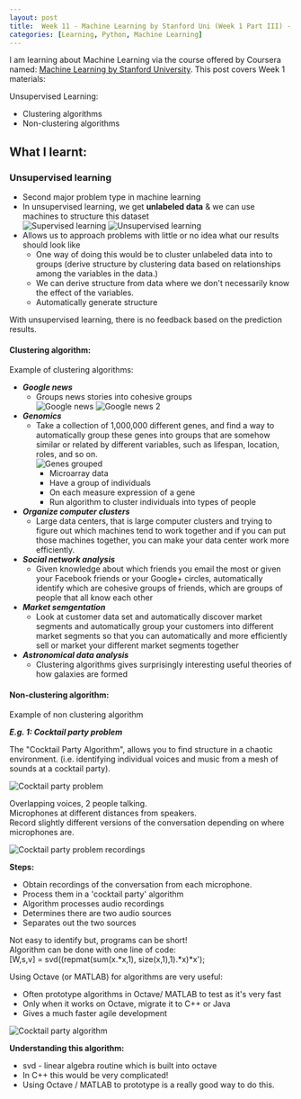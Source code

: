 ```yaml
---
layout: post
title:  Week 11 - Machine Learning by Stanford Uni (Week 1 Part III) - Unsupervised Learning
categories: [Learning, Python, Machine Learning]
---
```



I am learning about Machine Learning via the course offered by Coursera named: [Machine Learning by Stanford University](https://www.coursera.org/learn/machine-learning). This post covers Week 1 materials:  

Unsupervised Learning:
- Clustering algorithms
- Non-clustering algorithms

## What I learnt:  

### Unsupervised learning  

- Second major problem type in machine learning
- In unsupervised learning, we get **unlabeled data** & we can use machines to structure this dataset  
![Supervised learning](https://github.com/liawbeile/liawbeile.github.io/blob/master/images/ML-coursera-6.jpg?raw=true "Supervised learning") ![Unsupervised learning](https://github.com/liawbeile/liawbeile.github.io/blob/master/images/ML-coursera-7.jpg?raw=true "Unsupervised learning") 
- Allows us to approach problems with little or no idea what our results should look like  
    - One way of doing this would be to cluster unlabeled data into to groups (derive structure by clustering data based on relationships among the variables in the data.)
    - We can derive structure from data where we don't necessarily know the effect of the variables.
    - Automatically generate structure
    

With unsupervised learning, there is no feedback based on the prediction results.

#### Clustering algorithm:  
Example of clustering algorithms:  
- ***Google news***
    - Groups news stories into cohesive groups  
    ![Google news](https://github.com/liawbeile/liawbeile.github.io/blob/master/images/ML-coursera-8.jpg?raw=true "Google news") ![Google news 2](https://github.com/liawbeile/liawbeile.github.io/blob/master/images/ML-coursera-9.jpg?raw=true "Google news 2") 
- ***Genomics***
    - Take a collection of 1,000,000 different genes, and find a way to automatically group these genes into groups that are somehow similar or related by different variables, such as lifespan, location, roles, and so on.  
    ![Genes grouped](https://github.com/liawbeile/liawbeile.github.io/blob/master/images/ML-coursera-10.jpg?raw=true "Genes grouped") 
        - Microarray data
        - Have a group of individuals
        - On each measure expression of a gene 
        - Run algorithm to cluster individuals into types of people
- ***Organize computer clusters***
    - Large data centers, that is large computer clusters and trying to figure out which machines tend to work together and if you can put those machines together, you can make your data center work more efficiently.
- ***Social network analysis***
    - Given knowledge about which friends you email the most or given your Facebook friends or your Google+ circles, automatically identify which are cohesive groups of friends, which are groups of people that all know each other  
- ***Market semgentation***
    - Look at customer data set and automatically discover market segments and automatically group your customers into different market segments so that you can automatically and more efficiently sell or market your different market segments together
- ***Astronomical data analysis***
    - Clustering algorithms gives surprisingly interesting useful theories of how galaxies are formed 


#### Non-clustering algorithm:  
Example of non clustering algorithm  

***E.g. 1: Cocktail party problem***  

The "Cocktail Party Algorithm", allows you to find structure in a chaotic environment. (i.e. identifying individual voices and music from a mesh of sounds at a cocktail party).  

![Cocktail party problem](https://github.com/liawbeile/liawbeile.github.io/blob/master/images/ML-coursera-11.jpg?raw=true "Cocktail party problem") 

Overlapping voices, 2 people talking.  
Microphones at different distances from speakers.  
Record slightly different versions of the conversation depending on where microphones are.  

![Cocktail party problem recordings](https://github.com/liawbeile/liawbeile.github.io/blob/master/images/ML-coursera-12.jpg?raw=true "Cocktail party problem recordings") 

**Steps:**  
- Obtain recordings of the conversation from each microphone.  
- Process them in a 'cocktail party' algorithm
- Algorithm processes audio recordings
- Determines there are two audio sources
- Separates out the two sources  

Not easy to identify but, programs can be short!  
Algorithm can be done with one line of code:  
[W,s,v] = svd((repmat(sum(x.*x,1), size(x,1),1).*x)*x');  

Using Octave (or MATLAB) for algorithms are very useful:  
- Often prototype algorithms in Octave/ MATLAB to test as it's very fast
- Only when it works on Octave, migrate it to C++ or Java
- Gives a much faster agile development  

![Cocktail party algorithm](https://github.com/liawbeile/liawbeile.github.io/blob/master/images/ML-coursera-13.jpg?raw=true "Cocktail party algorithm") 

**Understanding this algorithm:**  
- svd - linear algebra routine which is built into octave  
- In C++ this would be very complicated!  
- Using Octave / MATLAB to prototype is a really good way to do this.  